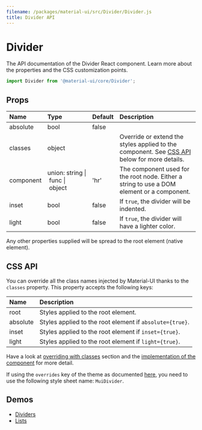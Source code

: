 ```yaml
---
filename: /packages/material-ui/src/Divider/Divider.js
title: Divider API
---
```


<!--- This documentation is automatically generated, do not try to edit it. -->

# Divider

<p class="description">The API documentation of the Divider React component. Learn more about the properties and the CSS customization points.</p>

```js
import Divider from '@material-ui/core/Divider';
```



## Props

| Name | Type | Default | Description |
|:-----|:-----|:--------|:------------|
| <span class="prop-name">absolute</span> | <span class="prop-type">bool | <span class="prop-default">false</span> |  |
| <span class="prop-name">classes</span> | <span class="prop-type">object |   | Override or extend the styles applied to the component. See [CSS API](#css-api) below for more details. |
| <span class="prop-name">component</span> | <span class="prop-type">union:&nbsp;string&nbsp;&#124;<br>&nbsp;func&nbsp;&#124;<br>&nbsp;object<br> | <span class="prop-default">'hr'</span> | The component used for the root node. Either a string to use a DOM element or a component. |
| <span class="prop-name">inset</span> | <span class="prop-type">bool | <span class="prop-default">false</span> | If `true`, the divider will be indented. |
| <span class="prop-name">light</span> | <span class="prop-type">bool | <span class="prop-default">false</span> | If `true`, the divider will have a lighter color. |

Any other properties supplied will be spread to the root element (native element).

## CSS API

You can override all the class names injected by Material-UI thanks to the `classes` property.
This property accepts the following keys:


| Name | Description |
|:-----|:------------|
| <span class="prop-name">root</span> | Styles applied to the root element.
| <span class="prop-name">absolute</span> | Styles applied to the root element if `absolute={true}`.
| <span class="prop-name">inset</span> | Styles applied to the root element if `inset={true}`.
| <span class="prop-name">light</span> | Styles applied to the root element if `light={true}`.

Have a look at [overriding with classes](/customization/overrides#overriding-with-classes) section
and the [implementation of the component](https://github.com/mui-org/material-ui/tree/master/packages/material-ui/src/Divider/Divider.js)
for more detail.

If using the `overrides` key of the theme as documented
[here](/customization/themes#customizing-all-instances-of-a-component-type),
you need to use the following style sheet name: `MuiDivider`.

## Demos

- [Dividers](/demos/dividers/)
- [Lists](/demos/lists/)

